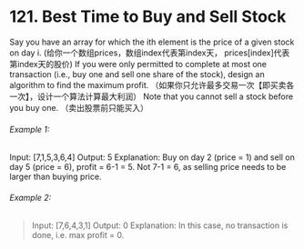 # 121. Best Time to Buy and Sell Stock

Say you have an array for which the ith element is the price of a given stock on day i.
(给你一个数组prices，数组index代表第index天， prices[index]代表第index天的股价)
If you were only permitted to complete at most one transaction (i.e., buy one and sell one share of the stock), design an algorithm to find the maximum profit.
（如果你只允许最多交易一次【即买卖各一次】，设计一个算法计算最大利润）
Note that you cannot sell a stock before you buy one.
（卖出股票前只能买入）

###### Example 1:

Input: [7,1,5,3,6,4]
Output: 5
Explanation: Buy on day 2 (price = 1) and sell on day 5 (price = 6), profit = 6-1 = 5.
             Not 7-1 = 6, as selling price needs to be larger than buying price.
             
###### Example 2:
>Input: [7,6,4,3,1]
>Output: 0
>Explanation: In this case, no transaction is done, i.e. max profit = 0.
